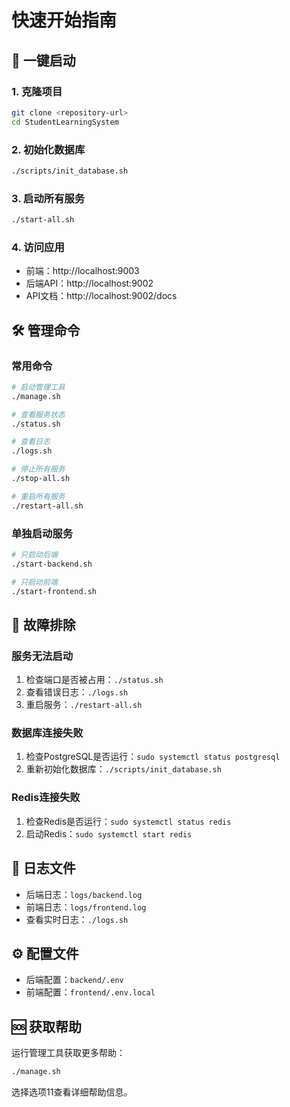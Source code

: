 # 快速开始指南

## 🚀 一键启动

### 1. 克隆项目
```bash
git clone <repository-url>
cd StudentLearningSystem
```

### 2. 初始化数据库
```bash
./scripts/init_database.sh
```

### 3. 启动所有服务
```bash
./start-all.sh
```

### 4. 访问应用
- 前端：http://localhost:9003
- 后端API：http://localhost:9002
- API文档：http://localhost:9002/docs

## 🛠️ 管理命令

### 常用命令
```bash
# 启动管理工具
./manage.sh

# 查看服务状态
./status.sh

# 查看日志
./logs.sh

# 停止所有服务
./stop-all.sh

# 重启所有服务
./restart-all.sh
```

### 单独启动服务
```bash
# 只启动后端
./start-backend.sh

# 只启动前端
./start-frontend.sh
```

## 🔧 故障排除

### 服务无法启动
1. 检查端口是否被占用：`./status.sh`
2. 查看错误日志：`./logs.sh`
3. 重启服务：`./restart-all.sh`

### 数据库连接失败
1. 检查PostgreSQL是否运行：`sudo systemctl status postgresql`
2. 重新初始化数据库：`./scripts/init_database.sh`

### Redis连接失败
1. 检查Redis是否运行：`sudo systemctl status redis`
2. 启动Redis：`sudo systemctl start redis`

## 📝 日志文件

- 后端日志：`logs/backend.log`
- 前端日志：`logs/frontend.log`
- 查看实时日志：`./logs.sh`

## ⚙️ 配置文件

- 后端配置：`backend/.env`
- 前端配置：`frontend/.env.local`

## 🆘 获取帮助

运行管理工具获取更多帮助：
```bash
./manage.sh
```

选择选项11查看详细帮助信息。
